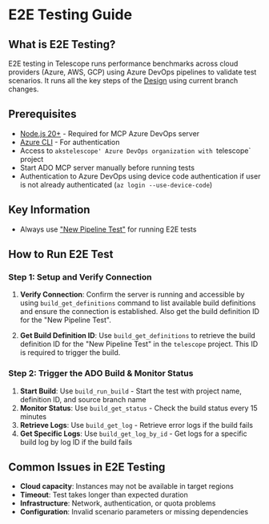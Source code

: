 # E2E Testing Guide

## What is E2E Testing?

E2E testing in Telescope runs performance benchmarks across cloud providers (Azure, AWS, GCP) using Azure DevOps pipelines to validate test scenarios. It runs all the key steps of the [Design](design.md) using current branch changes.

## Prerequisites

* [Node.js 20+](https://nodejs.org/en/download/) - Required for MCP Azure DevOps server
* [Azure CLI](https://docs.microsoft.com/en-us/cli/azure/install-azure-cli) - For authentication
* Access to `akstelescope' Azure DevOps organization with `telescope` project
* Start ADO MCP server manually before running tests
* Authentication to Azure DevOps using device code authentication if user is not already authenticated (`az login --use-device-code`)

## Key Information

- Always use ["New Pipeline Test"](../pipelines/system/new-pipeline-test.yml) for running E2E tests

## How to Run E2E Test

### Step 1: Setup and Verify Connection
1. **Verify Connection**: Confirm the server is running and accessible by using `build_get_definitions` command to list available build definitions and ensure the connection is established. Also get the build definition ID for the "New Pipeline Test".

2. **Get Build Definition ID**: Use `build_get_definitions` to retrieve the build definition ID for the "New Pipeline Test" in the `telescope` project. This ID is required to trigger the build.
### Step 2: Trigger the ADO Build & Monitor Status

1. **Start Build**: Use `build_run_build` - Start the test with project name, definition ID, and source branch name
2. **Monitor Status**: Use `build_get_status` - Check the build status every 15 minutes  
3. **Retrieve Logs**: Use `build_get_log` - Retrieve error logs if the build fails
4. **Get Specific Logs**: Use `build_get_log_by_id` - Get logs for a specific build log by log ID if the build fails


## Common Issues in E2E Testing
- **Cloud capacity**: Instances may not be available in target regions
- **Timeout**: Test takes longer than expected duration
- **Infrastructure**: Network, authentication, or quota problems
- **Configuration**: Invalid scenario parameters or missing dependencies
